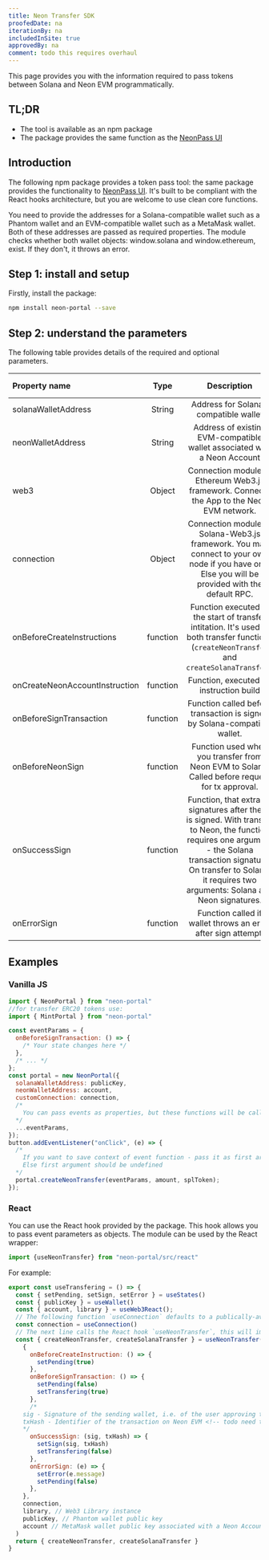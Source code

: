 ```yaml
---
title: Neon Transfer SDK
proofedDate: na
iterationBy: na
includedInSite: true
approvedBy: na
comment: todo this requires overhaul 
---
```


This page provides you with the information required to pass tokens between Solana and Neon EVM programmatically. 

## TL;DR

- The tool is available as an npm package
- The package provides the same function as the [NeonPass UI](https://devnet.neonpass.live)

## Introduction

The following npm package provides a token pass tool: the same package provides the functionality to [NeonPass UI](https://devnet.neonpass.live). It's built to be compliant with the React hooks architecture, but you are welcome to use clean core functions.

You need to provide the addresses for a Solana-compatible wallet such as a Phantom wallet and an EVM-compatible wallet such as a MetaMask wallet. Both of these addresses are passed as required properties. The module checks whether both wallet objects: window.solana and window.ethereum, exist. If they don't, it throws an error. 

<!-- Is this relevant to end user?
  For clean working configuration example we have to rebuild connect status buttons, their transfer callbacks and error handling. -->

## Step 1: install and setup

Firstly, install the package:

```sh
npm install neon-portal --save
```

## Step 2: understand the parameters

The following table provides details of the required and optional parameters. 


|Property name |   Type|Description| is required |
|:-------------|:------:|:------------------------------------------------------------------------------:|:------------|
|solanaWalletAddress |  String  |Address for Solana-compatible wallet  |        true |
|neonWalletAddress |  String  | Address of existing EVM-compatible wallet associated with a Neon Account | true |
|web3 | Object| Connection module of Ethereum Web3.js framework. Connects the App to the Neon EVM network.| true |
|connection |  Object  | Connection module of Solana-Web3.js framework. You may connect to your own node if you have one. Else you will be provided with the default RPC.|        true |
|onBeforeCreateInstructions | function |Function executed at the start of transfer intitation. It's used in both transfer functions (`createNeonTransfer` and `createSolanaTransfer`).  | false |
|onCreateNeonAccountInstruction | function | Function, executed on instruction build <!-- todo find out more --> | false |
|onBeforeSignTransaction | function | Function called before transaction is signed by Solana-compatible wallet. <!-- todo unpack whether is used by "both" txs -->| false |
|onBeforeNeonSign | function |Function used when you transfer from Neon EVM to Solana. Called before request for tx approval.    |       false |
|onSuccessSign | function | Function, that extracts signatures after the tx is signed. With transfer to Neon, the function requires one argument - the Solana transaction signature. On transfer to Solana, it requires two arguments: Solana and Neon signatures. <!-- todo follow up and verify that this is genuine --> |false |
|onErrorSign | function | Function called if wallet throws an error after sign attempt. |false |

## Examples

### Vanilla JS

```javascript
import { NeonPortal } from "neon-portal"
//for transfer ERC20 tokens use:
import { MintPortal } from "neon-portal"

const eventParams = {
  onBeforeSignTransaction: () => {
    /* Your state changes here */
  },
  /* ... */
};
const portal = new NeonPortal({
  solanaWalletAddress: publicKey,
  neonWalletAddress: account,
  customConnection: connection,
  /*
    You can pass events as properties, but these functions will be called at portal context.
  */
  ...eventParams,
});
button.addEventListener("onClick", (e) => {
  /*
    If you want to save context of event function - pass it as first argument
    Else first argument should be undefined
  */
  portal.createNeonTransfer(eventParams, amount, splToken);
});
```

### React

You can use the React hook provided by the package. This hook allows you to pass event parameters as objects. The module can be used by the React wrapper:

```javascript
import {useNeonTransfer} from "neon-portal/src/react"
```


For example:


``` javascript
export const useTransfering = () => {
  const { setPending, setSign, setError } = useStates()
  const { publicKey } = useWallet()
  const { account, library } = useWeb3React();
  // The following function `useConnection` defaults to a publically-available RPC. If you are using your own Solana node in the context of your App, pass the RPC address as a second argument to the neon transfer hook. 
  const connection = useConnection()
  // The next line calls the React hook `useNeonTransfer`, this will import both functions: createNeonTransfer and createSolanaTransfer.
  const { createNeonTransfer, createSolanaTransfer } = useNeonTransfer(
    {
      onBeforeCreateInstruction: () => {
        setPending(true)
      },
      onBeforeSignTransaction: () => {
        setPending(false)
        setTransfering(true)
      },
      /*
    sig - Signature of the sending wallet, i.e. of the user approving the transaction request
    txHash - Identifier of the transaction on Neon EVM <!-- todo need to confirm is this a txHash on Neon NOT on Solana ?? -->
    */
      onSuccessSign: (sig, txHash) => {
        setSign(sig, txHash)
        setTransfering(false)
      },
      onErrorSign: (e) => {
        setError(e.message)
        setPending(false)
      },
    },
    connection,
    library, // Web3 Library instance  
    publicKey, // Phantom wallet public key
    account // MetaMask wallet public key associated with a Neon Account
  )
  return { createNeonTransfer, createSolanaTransfer }
}
```

